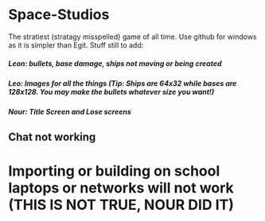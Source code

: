 # Space-Studios
The stratiest (stratagy misspelled) game of all time.
Use github for windows as it is simpler than Egit.
		Stuff still to add: 
##### Leon: bullets, base damage, ships not moving or being created
##### Leo: Images for all the things (Tip: Ships are 64x32 while bases are 128x128. You may make the bullets whatever size you want!)
##### Nour: Title Screen and Lose screens

## Chat not working

# Importing or building on school laptops or networks will not work (THIS IS NOT TRUE, NOUR DID IT)

